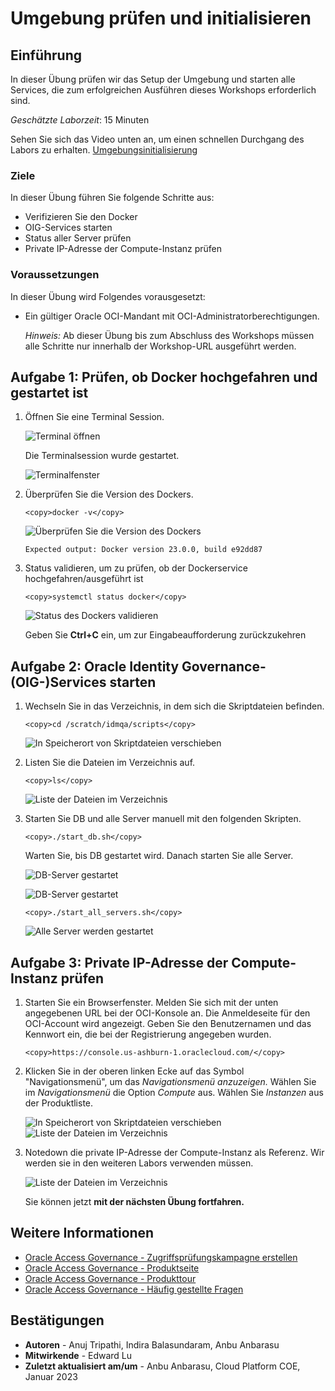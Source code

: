 # Umgebung prüfen und initialisieren

## Einführung

In dieser Übung prüfen wir das Setup der Umgebung und starten alle Services, die zum erfolgreichen Ausführen dieses Workshops erforderlich sind.

_Geschätzte Laborzeit_: 15 Minuten

Sehen Sie sich das Video unten an, um einen schnellen Durchgang des Labors zu erhalten. [Umgebungsinitialisierung](videohub:1_9mdts598)

### Ziele

In dieser Übung führen Sie folgende Schritte aus:

*   Verifizieren Sie den Docker
*   OIG-Services starten
*   Status aller Server prüfen
*   Private IP-Adresse der Compute-Instanz prüfen

### Voraussetzungen

In dieser Übung wird Folgendes vorausgesetzt:

*   Ein gültiger Oracle OCI-Mandant mit OCI-Administratorberechtigungen.
    
    _Hinweis:_ Ab dieser Übung bis zum Abschluss des Workshops müssen alle Schritte nur innerhalb der Workshop-URL ausgeführt werden.
    

## Aufgabe 1: Prüfen, ob Docker hochgefahren und gestartet ist

1.  Öffnen Sie eine Terminal Session.
    
    ![Terminal öffnen](images/open-terminal.png)
    
    Die Terminalsession wurde gestartet.
    
    ![Terminalfenster](images/terminal-window.png)
    
2.  Überprüfen Sie die Version des Dockers.
    
        <copy>docker -v</copy>
        
    
    ![Überprüfen Sie die Version des Dockers](images/docker-version.png)
    
        Expected output: Docker version 23.0.0, build e92dd87
        
3.  Status validieren, um zu prüfen, ob der Dockerservice hochgefahren/ausgeführt ist
    
        <copy>systemctl status docker</copy>
        
    
    ![Status des Dockers validieren](images/docker-info.png)
    
    Geben Sie **Ctrl+C** ein, um zur Eingabeaufforderung zurückzukehren
    

## Aufgabe 2: Oracle Identity Governance-(OIG-)Services starten

1.  Wechseln Sie in das Verzeichnis, in dem sich die Skriptdateien befinden.
    
        <copy>cd /scratch/idmqa/scripts</copy>
        
    
    ![In Speicherort von Skriptdateien verschieben](images/script-file.png)
    
2.  Listen Sie die Dateien im Verzeichnis auf.
    
        <copy>ls</copy>
        
    
    ![Liste der Dateien im Verzeichnis](images/list-files.png)
    
3.  Starten Sie DB und alle Server manuell mit den folgenden Skripten.
    
        <copy>./start_db.sh</copy>
        
    
    Warten Sie, bis DB gestartet wird. Danach starten Sie alle Server.
    
    ![DB-Server gestartet](images/start-db.png)
    
    ![DB-Server gestartet](images/db-started.png)
    
        <copy>./start_all_servers.sh</copy>
        
    
    ![Alle Server werden gestartet](images/start-all-servers.png)
    

## Aufgabe 3: Private IP-Adresse der Compute-Instanz prüfen

1.  Starten Sie ein Browserfenster. Melden Sie sich mit der unten angegebenen URL bei der OCI-Konsole an. Die Anmeldeseite für den OCI-Account wird angezeigt. Geben Sie den Benutzernamen und das Kennwort ein, die bei der Registrierung angegeben wurden.
    
        <copy>https://console.us-ashburn-1.oraclecloud.com/</copy>
        
2.  Klicken Sie in der oberen linken Ecke auf das Symbol "Navigationsmenü", um das _Navigationsmenü anzuzeigen._ Wählen Sie im _Navigationsmenü_ die Option _Compute_ aus. Wählen Sie _Instanzen_ aus der Produktliste.
    
    ![In Speicherort von Skriptdateien verschieben](images/oci-console.png) ![Liste der Dateien im Verzeichnis](images/compute-instance.png)
    
3.  Notedown die private IP-Adresse der Compute-Instanz als Referenz. Wir werden sie in den weiteren Labors verwenden müssen.
    
    ![Liste der Dateien im Verzeichnis](images/private-ip.png)
    
    Sie können jetzt **mit der nächsten Übung fortfahren.**
    

## Weitere Informationen

*   [Oracle Access Governance - Zugriffsprüfungskampagne erstellen](https://docs.oracle.com/en/cloud/paas/access-governance/pdapg/index.html)
*   [Oracle Access Governance - Produktseite](https://www.oracle.com/security/cloud-security/access-governance/)
*   [Oracle Access Governance - Produkttour](https://www.oracle.com/webfolder/s/quicktours/paas/pt-sec-access-governance/index.html)
*   [Oracle Access Governance - Häufig gestellte Fragen](https://www.oracle.com/security/cloud-security/access-governance/faq/)

## Bestätigungen

*   **Autoren** - Anuj Tripathi, Indira Balasundaram, Anbu Anbarasu
*   **Mitwirkende** - Edward Lu
*   **Zuletzt aktualisiert am/um** - Anbu Anbarasu, Cloud Platform COE, Januar 2023